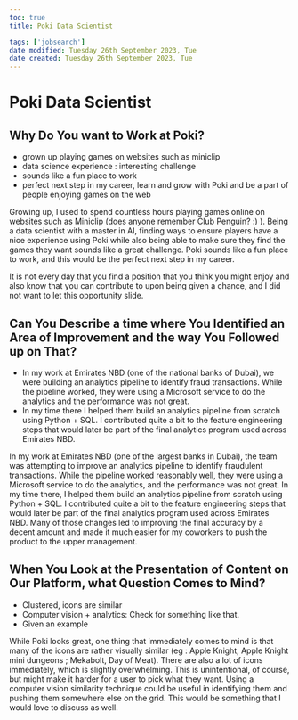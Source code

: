 ```yaml
---
toc: true
title: Poki Data Scientist

tags: ['jobsearch']
date modified: Tuesday 26th September 2023, Tue
date created: Tuesday 26th September 2023, Tue
---
```


# Poki Data Scientist


## Why Do You want to Work at Poki?
- grown up playing games on websites such as miniclip
- data science experience : interesting challenge
- sounds like a fun place to work
- perfect next step in my career, learn and grow with Poki and be a part of people enjoying games on the web 

Growing up, I used to spend countless hours playing games online on websites such as Miniclip (does anyone remember Club Penguin? :) ). Being a data scientist with a master in AI, finding ways to ensure players have a nice experience using Poki while also being able to make sure they find the games they want sounds like a great challenge. Poki sounds like a fun place to work, and this would be the perfect next step in my career. 

It is not every day that you find a position that you think you might enjoy and also know that you can contribute to upon being given a chance, and I did not want to let this opportunity slide.

## Can You Describe a time where You Identified an Area of Improvement and the way You Followed up on That?
- In my work at Emirates NBD (one of the national banks of Dubai), we were building an analytics pipeline to identify fraud transactions. While the pipeline worked, they were using a Microsoft service to do the analytics and the performance was not great.
- In my time there I helped them build an analytics pipeline from scratch using Python + SQL. I contributed quite a bit to the feature engineering steps that would later be part of the final analytics program used across Emirates NBD.

 In my work at Emirates NBD (one of the largest banks in Dubai), the team was attempting to improve an analytics pipeline to identify fraudulent transactions. While the pipeline worked reasonably well, they were using a Microsoft service to do the analytics, and the performance was not great. In my time there, I helped them build an analytics pipeline from scratch using Python + SQL. I contributed quite a bit to the feature engineering steps that would later be part of the final analytics program used across Emirates NBD. Many of those changes led to improving the final accuracy by a decent amount and made it much easier for my coworkers to push the product to the upper management.

## When You Look at the Presentation of Content on Our Platform, what Question Comes to Mind?
- Clustered, icons are similar
- Computer vision + analytics: Check for something like that. 
- Given an example

While Poki looks great, one thing that immediately comes to mind is that many of the icons are rather visually similar (eg : Apple Knight, Apple Knight mini dungeons ; Mekabolt, Day of Meat). There are also a lot of icons immediately, which is slightly overwhelming. 
This is unintentional, of course, but might make it harder for a user to pick what they want. Using a computer vision similarity technique could be useful in identifying them and pushing them somewhere else on the grid. This would be something that I would love to discuss as well.



